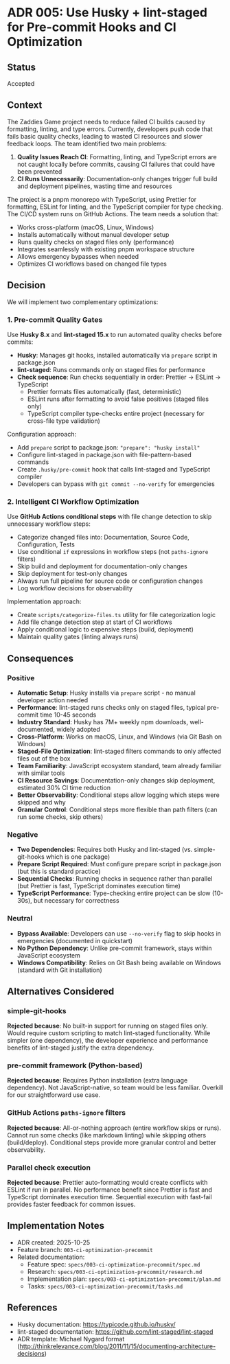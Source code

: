 # ADR 005: Use Husky + lint-staged for Pre-commit Hooks and CI Optimization

## Status

Accepted

## Context

The Zaddies Game project needs to reduce failed CI builds caused by formatting, linting, and type errors. Currently, developers push code that fails basic quality checks, leading to wasted CI resources and slower feedback loops. The team identified two main problems:

1. **Quality Issues Reach CI**: Formatting, linting, and TypeScript errors are not caught locally before commits, causing CI failures that could have been prevented
2. **CI Runs Unnecessarily**: Documentation-only changes trigger full build and deployment pipelines, wasting time and resources

The project is a pnpm monorepo with TypeScript, using Prettier for formatting, ESLint for linting, and the TypeScript compiler for type checking. The CI/CD system runs on GitHub Actions. The team needs a solution that:

- Works cross-platform (macOS, Linux, Windows)
- Installs automatically without manual developer setup
- Runs quality checks on staged files only (performance)
- Integrates seamlessly with existing pnpm workspace structure
- Allows emergency bypasses when needed
- Optimizes CI workflows based on changed file types

## Decision

We will implement two complementary optimizations:

### 1. Pre-commit Quality Gates

Use **Husky 8.x** and **lint-staged 15.x** to run automated quality checks before commits:

- **Husky**: Manages git hooks, installed automatically via `prepare` script in package.json
- **lint-staged**: Runs commands only on staged files for performance
- **Check sequence**: Run checks sequentially in order: Prettier → ESLint → TypeScript
  - Prettier formats files automatically (fast, deterministic)
  - ESLint runs after formatting to avoid false positives (staged files only)
  - TypeScript compiler type-checks entire project (necessary for cross-file type validation)

Configuration approach:

- Add `prepare` script to package.json: `"prepare": "husky install"`
- Configure lint-staged in package.json with file-pattern-based commands
- Create `.husky/pre-commit` hook that calls lint-staged and TypeScript compiler
- Developers can bypass with `git commit --no-verify` for emergencies

### 2. Intelligent CI Workflow Optimization

Use **GitHub Actions conditional steps** with file change detection to skip unnecessary workflow steps:

- Categorize changed files into: Documentation, Source Code, Configuration, Tests
- Use conditional `if` expressions in workflow steps (not `paths-ignore` filters)
- Skip build and deployment for documentation-only changes
- Skip deployment for test-only changes
- Always run full pipeline for source code or configuration changes
- Log workflow decisions for observability

Implementation approach:

- Create `scripts/categorize-files.ts` utility for file categorization logic
- Add file change detection step at start of CI workflows
- Apply conditional logic to expensive steps (build, deployment)
- Maintain quality gates (linting always runs)

## Consequences

### Positive

- **Automatic Setup**: Husky installs via `prepare` script - no manual developer action needed
- **Performance**: lint-staged runs checks only on staged files, typical pre-commit time 10-45 seconds
- **Industry Standard**: Husky has 7M+ weekly npm downloads, well-documented, widely adopted
- **Cross-Platform**: Works on macOS, Linux, and Windows (via Git Bash on Windows)
- **Staged-File Optimization**: lint-staged filters commands to only affected files out of the box
- **Team Familiarity**: JavaScript ecosystem standard, team already familiar with similar tools
- **CI Resource Savings**: Documentation-only changes skip deployment, estimated 30% CI time reduction
- **Better Observability**: Conditional steps allow logging which steps were skipped and why
- **Granular Control**: Conditional steps more flexible than path filters (can run some checks, skip others)

### Negative

- **Two Dependencies**: Requires both Husky and lint-staged (vs. simple-git-hooks which is one package)
- **Prepare Script Required**: Must configure prepare script in package.json (but this is standard practice)
- **Sequential Checks**: Running checks in sequence rather than parallel (but Prettier is fast, TypeScript dominates execution time)
- **TypeScript Performance**: Type-checking entire project can be slow (10-30s), but necessary for correctness

### Neutral

- **Bypass Available**: Developers can use `--no-verify` flag to skip hooks in emergencies (documented in quickstart)
- **No Python Dependency**: Unlike pre-commit framework, stays within JavaScript ecosystem
- **Windows Compatibility**: Relies on Git Bash being available on Windows (standard with Git installation)

## Alternatives Considered

### simple-git-hooks

**Rejected because**: No built-in support for running on staged files only. Would require custom scripting to match lint-staged functionality. While simpler (one dependency), the developer experience and performance benefits of lint-staged justify the extra dependency.

### pre-commit framework (Python-based)

**Rejected because**: Requires Python installation (extra language dependency). Not JavaScript-native, so team would be less familiar. Overkill for our straightforward use case.

### GitHub Actions `paths-ignore` filters

**Rejected because**: All-or-nothing approach (entire workflow skips or runs). Cannot run some checks (like markdown linting) while skipping others (build/deploy). Conditional steps provide more granular control and better observability.

### Parallel check execution

**Rejected because**: Prettier auto-formatting would create conflicts with ESLint if run in parallel. No performance benefit since Prettier is fast and TypeScript dominates execution time. Sequential execution with fast-fail provides faster feedback for common issues.

## Implementation Notes

- ADR created: 2025-10-25
- Feature branch: `003-ci-optimization-precommit`
- Related documentation:
  - Feature spec: `specs/003-ci-optimization-precommit/spec.md`
  - Research: `specs/003-ci-optimization-precommit/research.md`
  - Implementation plan: `specs/003-ci-optimization-precommit/plan.md`
  - Tasks: `specs/003-ci-optimization-precommit/tasks.md`

## References

- Husky documentation: https://typicode.github.io/husky/
- lint-staged documentation: https://github.com/lint-staged/lint-staged
- ADR template: Michael Nygard format (http://thinkrelevance.com/blog/2011/11/15/documenting-architecture-decisions)
